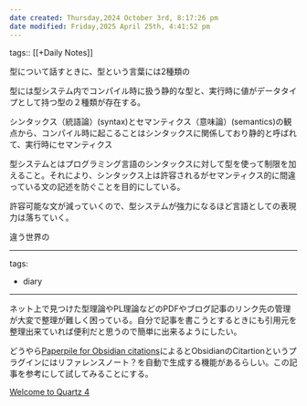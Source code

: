 ```yaml
---
date created: Thursday,2024 October 3rd, 8:17:26 pm
date modified: Friday,2025 April 25th, 4:41:52 pm
---
```


tags:: [[+Daily Notes]]

型について話すときに、型という言葉には2種類の

型には型システム内でコンパイル時に扱う静的な型と、実行時に値がデータタイプとして持つ型の２種類が存在する。

シンタックス（統語論）(syntax)とセマンティクス（意味論）(semantics)の観点から、コンパイル時に起こることはシンタックスに関係しており静的と呼ばれて、実行時にセマンティクス

型システムとはプログラミング言語のシンタックスに対して型を使って制限を加えること。それにより、シンタックス上は許容されるがセマンティクス的に間違っている文の記述を防ぐことを目的にしている。

許容可能な文が減っていくので、型システムが強力になるほど言語としての表現力は落ちていく。

違う世界の


---
tags:
  - diary
---
ネット上で見つけた型理論やPL理論などのPDFやブログ記事のリンク先の管理が大変で整理が難しく困っている。自分で記事を書こうとするときにも引用元を整理出来ていれば便利だと思うので簡単に出来るようにしたい。

どうやら[Paperpile for Obsidian citations](http://ryokbys.web.nitech.ac.jp/blog-posts/2022/02-07_paperpile-for-obsidian-citations)によるとObsidianのCitartionというプラグインにはリファレンスノート？を自動で生成する機能があるらしい。この記事を参考にして試してみることにする。

[Welcome to Quartz 4](https://quartz.jzhao.xyz/)